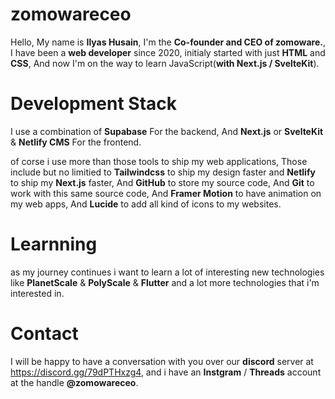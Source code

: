 # zomowareceo

Hello, My name is **Ilyas Husain**, I'm the **Co-founder and CEO of zomoware.**,
I have been a **web developer** since 2020, initialy started with just **HTML**
and **CSS**, And now I'm on the way to learn JavaScript(**with Next.js / SvelteKit**).


# Development Stack

I use a combination of **Supabase** For the backend, And
**Next.js** or **SvelteKit** & **Netlify CMS** For the frontend.

of corse i use more than those tools to ship my web applications, Those include
but no limitied to **Tailwindcss** to ship my design faster and **Netlify** to ship
my **Next.js** faster, And **GitHub** to store my source code, And **Git** to work
with this same source code, And **Framer Motion** to have animation on my web apps,
And **Lucide** to add all kind of icons to my websites.


# Learnning

as my journey continues i want to learn a lot of interesting new technologies like
**PlanetScale** & **PolyScale** & **Flutter** and a lot more technologies that i'm interested in.


# Contact

I will be happy to have a conversation with you over our **discord** server at https://discord.gg/79dPTHxzg4,
and i have an **Instgram** / **Threads** account at the handle **@zomowareceo**.
